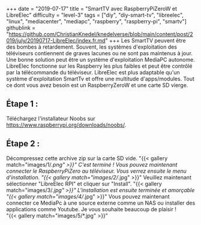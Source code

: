 +++
date = "2019-07-17"
title = "SmartTV avec RaspberryPiZeroW et LibreElec"
difficulty = "level-3"
tags = ["diy", "diy-smart-tv", "libreelec", "linux", "mediacenter", "mediapc", "raspberry", "raspberry-pi", "smartv"]
githublink = "https://github.com/ChristianKnedel/knedelverse/blob/main/content/post/2019/july/20190717-LibreElec/index.fr.md"
+++
Les SmartTV peuvent être des bombes à retardement. Souvent, les systèmes d'exploitation des téléviseurs contiennent de graves lacunes ou ne sont pas maintenus à jour. Une bonne solution peut être un système d'exploitation MediaPC autonome. LibreElec fonctionne sur les Raspberry les plus faibles et peut être contrôlé par la télécommande du téléviseur. LibreElec est plus adaptable qu'un système d'exploitation SmartTv et offre une multitude d'apps/modules. Tout ce dont vous avez besoin est un RaspberryZeroW et une carte SD vierge.
## Étape 1 :
Téléchargez l'installateur Noobs sur https://www.raspberrypi.org/downloads/noobs/.
## Étape 2 :
Décompressez cette archive zip sur la carte SD vide.
"{{< gallery match="images/1/*.png" >}}"
C'est terminé ! Vous pouvez maintenant connecter le RaspberryPiZero au téléviseur. Vous verrez ensuite le menu d'installation.
"{{< gallery match="images/2/*.jpg" >}}"
Veuillez maintenant sélectionner "LibreElec RPI" et cliquer sur "Install".
"{{< gallery match="images/3/*.jpg" >}}"
L'installation est ensuite terminée et amorçable
"{{< gallery match="images/4/*.jpg" >}}"
Vous pouvez maintenant connecter ce MediaPc à une source externe comme un NAS ou installer des applications comme Youtube. Je vous souhaite beaucoup de plaisir !   
"{{< gallery match="images/5/*.jpg" >}}"
